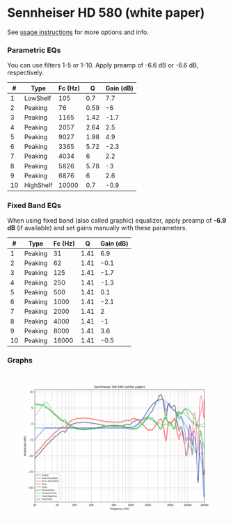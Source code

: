 # Sennheiser HD 580 (white paper)
See [usage instructions](https://github.com/jaakkopasanen/AutoEq#usage) for more options and info.

### Parametric EQs
You can use filters 1-5 or 1-10. Apply preamp of -6.6 dB or -6.6 dB, respectively.

|   # | Type      |   Fc (Hz) |    Q |   Gain (dB) |
|-----|-----------|-----------|------|-------------|
|   1 | LowShelf  |       105 | 0.7  |         7.7 |
|   2 | Peaking   |        76 | 0.59 |        -6   |
|   3 | Peaking   |      1165 | 1.42 |        -1.7 |
|   4 | Peaking   |      2057 | 2.64 |         2.5 |
|   5 | Peaking   |      9027 | 1.98 |         4.9 |
|   6 | Peaking   |      3365 | 5.72 |        -2.3 |
|   7 | Peaking   |      4034 | 6    |         2.2 |
|   8 | Peaking   |      5826 | 5.78 |        -3   |
|   9 | Peaking   |      6876 | 6    |         2.6 |
|  10 | HighShelf |     10000 | 0.7  |        -0.9 |

### Fixed Band EQs
When using fixed band (also called graphic) equalizer, apply preamp of **-6.9 dB** (if available) and set gains manually with these parameters.

|   # | Type    |   Fc (Hz) |    Q |   Gain (dB) |
|-----|---------|-----------|------|-------------|
|   1 | Peaking |        31 | 1.41 |         6.9 |
|   2 | Peaking |        62 | 1.41 |        -0.1 |
|   3 | Peaking |       125 | 1.41 |        -1.7 |
|   4 | Peaking |       250 | 1.41 |        -1.3 |
|   5 | Peaking |       500 | 1.41 |         0.1 |
|   6 | Peaking |      1000 | 1.41 |        -2.1 |
|   7 | Peaking |      2000 | 1.41 |         2   |
|   8 | Peaking |      4000 | 1.41 |        -1   |
|   9 | Peaking |      8000 | 1.41 |         3.6 |
|  10 | Peaking |     16000 | 1.41 |        -0.5 |

### Graphs
![](./Sennheiser%20HD%20580%20(white%20paper).png)
